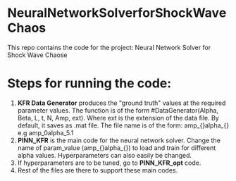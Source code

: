 # NeuralNetworkSolverforShockWaveChaos
This repo contains the code for the project: Neural Network Solver for Shock Wave Chaose

# Steps for running the code:

1. **KFR Data Generator** produces the "ground truth" values at the required parameter values. The function is of the form #DataGenerator(Alpha, Beta, L, t, N, Amp, ext). Where ext is the extension of the data file. By default, it saves as .mat file. The file name is of the form: amp_{}alpha_{} e.g amp_0alpha_5.1
2. **PINN_KFR** is the main code for the neural network solver. Change the name of param_value (amp_{}alpha_{}) to load and train for different alpha values. Hyperparameters can also easily be changed.
3. If hyperparameters are to be tuned, go to **PINN_KFR_opt** code.
4. Rest of the files are there to support these main codes.
